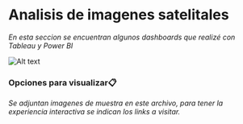# Analisis de imagenes satelitales

_En esta seccion se encuentran algunos dashboards que realizé con Tableau y Power BI_


![Alt text](https://raw.githubusercontent.com/riverofacundo/Traditional-machine-learning/teledeteccion/main/Buenos-Aires.png "Optional Title")


### Opciones para visualizar📋

_Se adjuntan imagenes de muestra en este archivo, para tener la experiencia interactiva se indican los links a visitar._
